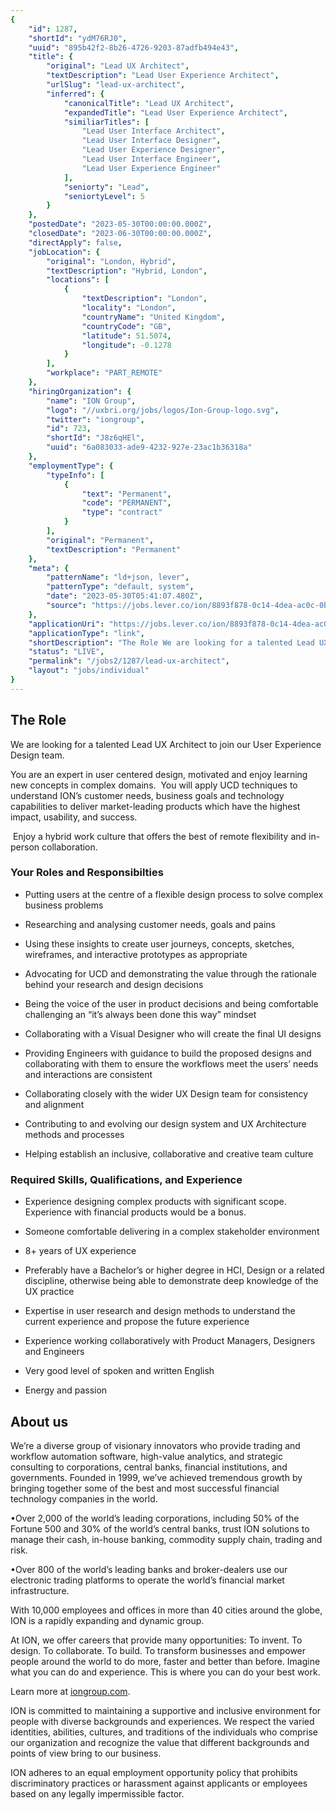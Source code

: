 ```yaml
---
{
	"id": 1287,
	"shortId": "ydM76RJ0",
	"uuid": "895b42f2-8b26-4726-9203-87adfb494e43",
	"title": {
		"original": "Lead UX Architect",
		"textDescription": "Lead User Experience Architect",
		"urlSlug": "lead-ux-architect",
		"inferred": {
			"canonicalTitle": "Lead UX Architect",
			"expandedTitle": "Lead User Experience Architect",
			"similiarTitles": [
				"Lead User Interface Architect",
				"Lead User Interface Designer",
				"Lead User Experience Designer",
				"Lead User Interface Engineer",
				"Lead User Experience Engineer"
			],
			"seniorty": "Lead",
			"seniortyLevel": 5
		}
	},
	"postedDate": "2023-05-30T00:00:00.000Z",
	"closedDate": "2023-06-30T00:00:00.000Z",
	"directApply": false,
	"jobLocation": {
		"original": "London, Hybrid",
		"textDescription": "Hybrid, London",
		"locations": [
			{
				"textDescription": "London",
				"locality": "London",
				"countryName": "United Kingdom",
				"countryCode": "GB",
				"latitude": 51.5074,
				"longitude": -0.1278
			}
		],
		"workplace": "PART_REMOTE"
	},
	"hiringOrganization": {
		"name": "ION Group",
		"logo": "//uxbri.org/jobs/logos/Ion-Group-logo.svg",
		"twitter": "iongroup",
		"id": 723,
		"shortId": "J8z6qHEl",
		"uuid": "6a083033-ade9-4232-927e-23ac1b36318a"
	},
	"employmentType": {
		"typeInfo": [
			{
				"text": "Permanent",
				"code": "PERMANENT",
				"type": "contract"
			}
		],
		"original": "Permanent",
		"textDescription": "Permanent"
	},
	"meta": {
		"patternName": "ld+json, lever",
		"patternType": "default, system",
		"date": "2023-05-30T05:41:07.480Z",
		"source": "https://jobs.lever.co/ion/8893f878-0c14-4dea-ac0c-0b027abc37b4?lever-origin=applied&lever-source%5B%5D=Indeed"
	},
	"applicationUri": "https://jobs.lever.co/ion/8893f878-0c14-4dea-ac0c-0b027abc37b4/apply",
	"applicationType": "link",
	"shortDescription": "The Role We are looking for a talented Lead UX Architect to join our User Experience Design team. You are an expert in user centered design, motivated and enjoy learning new concepts in complex",
	"status": "LIVE",
	"permalink": "/jobs2/1287/lead-ux-architect",
	"layout": "jobs/individual"
}
---
```

<h2>The Role</h2><p>We are looking for a talented Lead UX Architect to join our User Experience Design team.</p><p>You are an expert in user centered design, motivated and enjoy learning new concepts in complex domains.&nbsp; You will apply UCD techniques to understand ION’s customer needs, business goals and technology capabilities to deliver market-leading products which have the highest impact, usability, and success.</p><p>&nbsp;Enjoy a hybrid work culture that offers the best of remote flexibility and in-person collaboration.</p><h3>Your Roles and Responsibilties</h3><ul><li><p>Putting users at the centre of a flexible design process to solve complex business problems</p></li><li><p>Researching and analysing customer needs, goals and pains&nbsp;</p></li><li><p>Using these insights to create user journeys, concepts, sketches, wireframes, and interactive prototypes as appropriate</p></li><li><p>Advocating for UCD and demonstrating the value through the rationale behind your research and design decisions</p></li><li><p>Being the voice of the user in product decisions and being comfortable challenging an “it’s always been done this way” mindset</p></li><li><p>Collaborating with a Visual Designer who will create the final UI designs</p></li><li><p>Providing Engineers with guidance to build the proposed designs and collaborating with them to ensure the workflows meet the users’ needs and interactions are consistent</p></li><li><p>Collaborating closely with the wider UX Design team for consistency and alignment</p></li><li><p>Contributing to and evolving our design system and UX Architecture methods and processes&nbsp;</p></li><li><p>Helping establish an inclusive, collaborative and creative team culture</p></li></ul><h3>Required Skills, Qualifications, and Experience</h3><ul><li><p>Experience designing complex products with significant scope. Experience with financial products would be a bonus.</p></li><li><p>Someone comfortable delivering in a complex stakeholder environment</p></li><li><p>8+ years of UX experience</p></li><li><p>Preferably have a Bachelor’s or higher degree in HCI, Design or a related discipline, otherwise being able to demonstrate deep knowledge of the UX practice</p></li><li><p>Expertise in user research and design methods to understand the current experience and propose the future experience</p></li><li><p>Experience working collaboratively with Product Managers, Designers and Engineers</p></li><li><p>Very good level of spoken and written English</p></li><li><p>Energy and passion</p></li></ul><h2>About us</h2><p>We’re a diverse group of visionary innovators who provide trading and workflow automation software, high-value analytics, and strategic consulting to corporations, central banks, financial institutions, and governments. Founded in 1999, we’ve achieved tremendous growth by bringing together some of the best and most successful financial technology companies in the world.&nbsp;</p><p>•Over 2,000 of the world’s leading corporations, including 50% of the Fortune 500 and 30% of the world’s central banks, trust ION solutions to manage their cash, in-house banking, commodity supply chain, trading and risk.</p><p>•Over 800 of the world’s leading banks and broker-dealers use our electronic trading platforms to operate the world’s financial market infrastructure.</p><p>With 10,000 employees and offices in more than 40 cities around the globe, ION is a rapidly expanding and dynamic group.</p><p>At ION, we offer careers that provide many opportunities: To invent. To design. To collaborate. To build. To transform businesses and empower people around the world to do more, faster and better than before. Imagine what you can do and experience. This is where you can do your best work.</p><p>Learn more at <a target="_blank" rel="noopener noreferrer nofollow" href="http://iongroup.com/">iongroup.com</a>.&nbsp;</p><p>ION is committed to maintaining a supportive and inclusive environment for people with diverse backgrounds and experiences. We respect the varied identities, abilities, cultures, and traditions of the individuals who comprise our organization and recognize the value that different backgrounds and points of view bring to our business.</p><p>ION adheres to an equal employment opportunity policy that prohibits discriminatory practices or harassment against applicants or employees based on any legally impermissible factor.</p>

